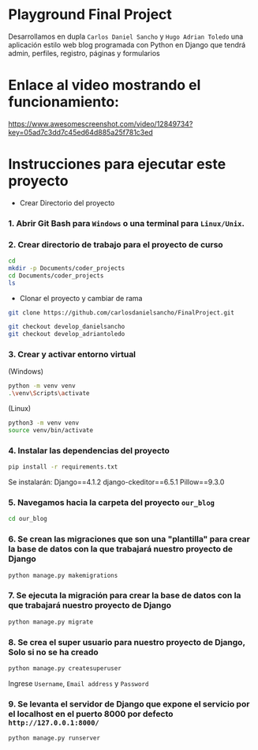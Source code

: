 # Playground Final Project
Desarrollamos en dupla `Carlos Daniel Sancho` y `Hugo Adrian Toledo` una aplicación estilo web blog programada con Python en Django que tendrá admin, perfiles, registro, páginas y formularios

# Enlace al video mostrando el funcionamiento:
https://www.awesomescreenshot.com/video/12849734?key=05ad7c3dd7c45ed64d885a25f781c3ed 

# Instrucciones para ejecutar este proyecto

- Crear Directorio del proyecto

### 1. Abrir Git Bash para `Windows` o una terminal para `Linux/Unix`.

### 2. Crear directorio de trabajo para el proyecto de curso 
```bash
cd
mkdir -p Documents/coder_projects
cd Documents/coder_projects
ls 
```

- Clonar el proyecto y cambiar de rama
```bash
git clone https://github.com/carlosdanielsancho/FinalProject.git

git checkout develop_danielsancho
git checkout develop_adriantoledo
```

### 3. Crear y activar entorno virtual
(Windows)
```bash
python -m venv venv
.\venv\Scripts\activate
```

(Linux)
```bash
python3 -m venv venv
source venv/bin/activate
```

### 4. Instalar las dependencias del proyecto
```bash
pip install -r requirements.txt
```
Se instalarán: 
Django==4.1.2
django-ckeditor==6.5.1
Pillow==9.3.0

### 5. Navegamos hacia la carpeta del proyecto `our_blog`
```bash
cd our_blog
```

### 6. Se crean las migraciones que son una "plantilla" para crear la base de datos con la que trabajará nuestro proyecto de Django
```bash
python manage.py makemigrations
```

### 7. Se ejecuta la migración para crear la base de datos con la que trabajará nuestro proyecto de Django
```bash
python manage.py migrate
```

### 8. Se crea el super usuario para nuestro proyecto de Django, **Solo si no se ha creado**
```bash
python manage.py createsuperuser
```
Ingrese `Username`, `Email address` y `Password` 

### 9. Se levanta el servidor de Django que expone el servicio por el localhost en el puerto 8000 por defecto `http://127.0.0.1:8000/`
```bash
python manage.py runserver
```
